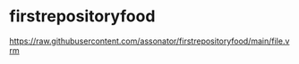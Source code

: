 # firstrepositoryfood
https://raw.githubusercontent.com/assonator/firstrepositoryfood/main/file.vrm
